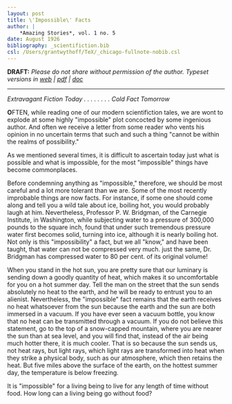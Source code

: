 ```yaml
---
layout: post
title: \'Impossible\' Facts
author: |
    *Amazing Stories*, vol. 1 no. 5
date: August 1926
bibliography: _scientifiction.bib
csl: /Users/grantwythoff/TeX/_chicago-fullnote-nobib.csl
---
```


**DRAFT:** *Please do not share without permission of the author. Typeset versions in  [web](http://gernsback.wythoff.net/192608_impossible_facts.html) \| [pdf](https://github.com/gwijthoff/perversity_of_things/blob/gh-pages/typeset_drafts/192608_impossible_facts.pdf?raw=true) \| [doc](https://github.com/gwijthoff/perversity_of_things/blob/gh-pages/typeset_drafts/192608_impossible_facts.docx)*

* * * * * * * * 

*Extravagant Fiction Today . . . . . . . . Cold Fact Tomorrow*

**O**FTEN, while reading one of our modern scientifiction tales, we are wont to explode at some highly "impossible" plot concocted by some ingenious author.  And often we receive a letter from some reader who vents his opinion in no uncertain terms that such and such a thing "cannot be within the realms of possibility."

As we mentioned several times, it is difficult to ascertain today just what is possible and what is impossible, for the most "impossible" things have become commonplaces.

Before condemning anything as "impossible," therefore, we should be most careful and a lot more tolerant than we are.  Some of the most recently improbable things are now facts.  For instance, if some one should come along and tell you a wild tale about ice, boiling hot, you would probably laugh at him.  Nevertheless, Professor P. W. Bridgman, of the Carnegie Institute, in Washington, while subjecting water to a pressure of 300,000 pounds to the square inch, found that under such tremendous pressure water first becomes solid, turning into ice, although it is nearly boiling hot.  Not only is this "impossibility" a fact, but we all "know," and have been taught, that water can not be compressed very much.  just the same, Dr. Bridgman has compressed water to 80 per cent. of its original volume!

When you stand in the hot sun, you are pretty sure that our luminary is sending down a goodly quantity of heat, which makes it so uncomfortable for you on a hot summer day.  Tell the man on the street that the sun sends absolutely no heat to the earth, and he will be ready to entrust you to an alienist.  Nevertheless, the "impossible" fact remains that the earth receives no heat whatsoever from the sun because the earth and the sun are both immersed in a vacuum.  If you have ever seen a vacuum bottle, you know that no heat can be transmitted through a vacuum.  If you do not believe this statement, go to the top of a snow-capped mountain, where you are nearer the sun than at sea level, and you will find that, instead of the air being much hotter there, it is much cooler.  That is so because the sun sends us, not heat rays, but light rays, which light rays are transformed into heat when they strike a physical body, such as our atmosphere, which then retains the heat.  But five miles above the surface of the earth, on the hottest summer day, the temperature is below freezing.

It is "impossible" for a living being to live for any length of time without food.  How long can a living being go without food?